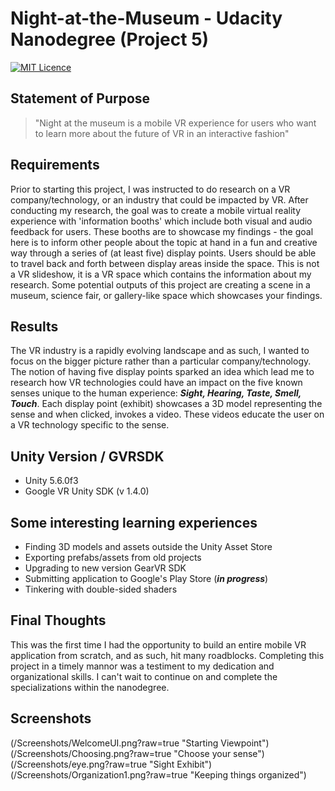 # Night-at-the-Museum - Udacity Nanodegree (Project 5)
[![MIT Licence](https://badges.frapsoft.com/os/mit/mit.svg?v=103)](https://opensource.org/licenses/mit-license.php)

## Statement of Purpose
> "Night at the museum is a mobile VR experience for users who want to learn more about the future of VR in an interactive fashion"

## Requirements
Prior to starting this project, I was instructed to do research on a VR company/technology, or an industry that could be impacted by VR. After conducting my research, the goal was to create 
a mobile virtual reality experience with 'information booths' which include both visual and audio feedback for users. These booths are to showcase 
my findings - the goal here is to inform other people about the topic at hand in a fun and creative way through a series of (at least five) display points. 
Users should be able to travel back and forth between display areas inside the space. This is not a VR slideshow, it is a VR space which contains the 
information about my research. Some potential outputs of this project are creating a scene in a museum, science fair, or gallery-like space which showcases your findings.

## Results
The VR industry is a rapidly evolving landscape and as such, I wanted to focus on the bigger picture rather than a particular company/technology. The notion of having five display points 
sparked an idea which lead me to research how VR technologies could have an impact on the five known senses unique to the human experience: **_Sight, Hearing, Taste, Smell, Touch_**.
Each display point (exhibit) showcases a 3D model representing the sense and when clicked, invokes a video. These videos educate the user on a VR technology specific to the sense.

## Unity Version / GVRSDK
* Unity 5.6.0f3
* Google VR Unity SDK (v 1.4.0)

## Some interesting learning experiences
* Finding 3D models and assets outside the Unity Asset Store
* Exporting prefabs/assets from old projects
* Upgrading to new version GearVR SDK
* Submitting application to Google's Play Store (**_in progress_**)
* Tinkering with double-sided shaders

## Final Thoughts
This was the first time I had the opportunity to build an entire mobile VR application from scratch, and as such, hit many roadblocks. Completing this project in a timely mannor
was a testiment to my dedication and organizational skills. I can't wait to continue on and complete the specializations within the nanodegree.

## Screenshots
(/Screenshots/WelcomeUI.png?raw=true "Starting Viewpoint")
(/Screenshots/Choosing.png?raw=true "Choose your sense")
(/Screenshots/eye.png?raw=true "Sight Exhibit")
(/Screenshots/Organization1.png?raw=true "Keeping things organized")